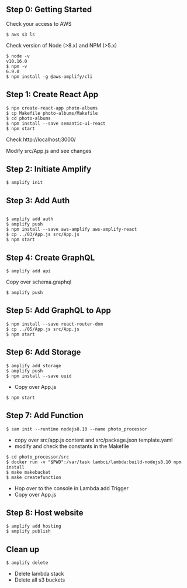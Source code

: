 ## Step 0: Getting Started

Check your access to AWS
```
$ aws s3 ls
```
Check version of Node (>8.x) and NPM (>5.x)
```
$ node -v
v10.16.0
$ npm -v
6.9.0
$ npm install -g @aws-amplify/cli

```

## Step 1: Create React App

```
$ npx create-react-app photo-albums
$ cp Makefile photo-albums/Makefile
$ cd photo-albums
$ npm install --save semantic-ui-react
$ npm start
```

Check http://localhost:3000/

Modify src/App.js and see changes

## Step 2: Initiate Amplify

```
$ amplify init

```


## Step 3: Add Auth

```

$ amplify add auth
$ amplify push
$ npm install --save aws-amplify aws-amplify-react
$ cp ../03/App.js src/App.js
$ npm start
```


## Step 4: Create GraphQL

```
$ amplify add api
```
Copy over schema.graphql
```
$ amplify push
```

## Step 5: Add GraphQL to App

```
$ npm install --save react-router-dom
$ cp ../05/App.js src/App.js
$ npm start
```

## Step 6: Add Storage

```
$ amplify add storage
$ amplify push
$ npm install --save uuid
```
- Copy over App.js

```
$ npm start
```
## Step 7: Add Function

```
$ sam init --runtime nodejs8.10 --name photo_processor
```
- copy over src/app.js content and src/package.json template.yaml
- modify and check the constants in the Makefile 
```
$ cd photo_processor/src
$ docker run -v "$PWD":/var/task lambci/lambda:build-nodejs8.10 npm install
$ make makebucket
$ make createfunction
```
- Hop over to the console in Lambda add Trigger
- Copy over App.js

## Step 8: Host website

```
$ amplify add hosting
$ amplify publish
```

## Clean up

```
$ amplify delete
```
- Delete lambda stack
- Delete all s3 buckets
